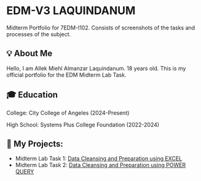 # EDM-V3 LAQUINDANUM
Midterm Portfolio for 7EDM-I102. Consists of screenshots of the tasks and processes of the subject.
## 💡 About Me
Hello, I am Allek Miehl Almanzar Laquindanum. 18 years old. This is my official portfolio for the EDM Midterm Lab Task.
## 🎓 Education
College: City College of Angeles (2024-Present)

High School: Systems Plus College Foundation (2022-2024)

## 📝 My Projects:
- Midterm Lab Task 1: [Data Cleansing and Preparation using EXCEL]()
- Midterm Lab Task 2: [Data Cleansing and Preparation using POWER QUERY]()
